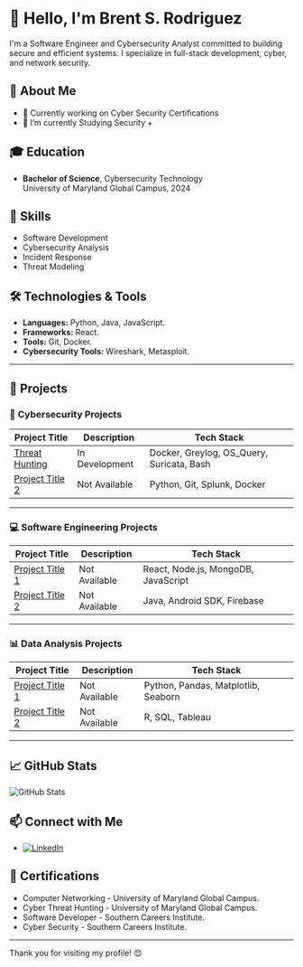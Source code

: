# 👋 Hello, I'm Brent S. Rodriguez

I'm a Software Engineer and Cybersecurity Analyst committed to building secure and efficient systems. I specialize in full-stack development, cyber, and network security.


## 💼 About Me

- 🔭 Currently working on Cyber Security Certifications
- 🌱 I’m currently Studying Security +
<!-- - 👯 I’m looking to collaborate on [Type of Projects] -->
<!-- - 📫 How to reach me: [your.email@example.com] -->
<!-- - ⚡ Fun fact: [A fun or interesting fact about you] -->

## 🎓 Education

- **Bachelor of Science**, Cybersecurity Technology  
  University of Maryland Global Campus, 2024


## 🧩 Skills

- Software Development
- Cybersecurity Analysis
- Incident Response
- Threat Modeling


## 🛠️ Technologies & Tools

- **Languages:** Python, Java, JavaScript.
- **Frameworks:** React.
- **Tools:** Git, Docker.
- **Cybersecurity Tools:** Wireshark, Metasploit.

---

## 📂 Projects

### 🚀 **Cybersecurity Projects**
| Project Title           | Description                                      | Tech Stack                                |
|-------------------------|--------------------------------------------------|-------------------------------------------|
| [Threat Hunting](https://github.com/Brent-Rodriguez/Threat_Hunting_CTF) | In Development | Docker, Greylog, OS_Query, Suricata, Bash   |
| [Project Title 2](link-to-project) | Not Available | Python, Git, Splunk, Docker               |

---

### 💻 **Software Engineering Projects**
| Project Title           | Description                                      | Tech Stack                                |
|-------------------------|--------------------------------------------------|-------------------------------------------|
| [Project Title 1](link-to-project) | Not Available | React, Node.js, MongoDB, JavaScript       |
| [Project Title 2](link-to-project) | Not Available | Java, Android SDK, Firebase               |

---

### 📊 **Data Analysis Projects**
| Project Title           | Description                                      | Tech Stack                                |
|-------------------------|--------------------------------------------------|-------------------------------------------|
| [Project Title 1](link-to-project) | Not Available | Python, Pandas, Matplotlib, Seaborn       |
| [Project Title 2](link-to-project) | Not Available | R, SQL, Tableau                          |

---

## 📈 GitHub Stats

![GitHub Stats](https://github-readme-stats.vercel.app/api?username=brent-rodriguez&show_icons=true&theme=radical)


## 📫 Connect with Me

- [![LinkedIn](https://img.shields.io/badge/-LinkedIn-0077B5?style=flat-square&logo=linkedin&logoColor=white)](https://www.linkedin.com/in/brent-rodriguez)
<!-- - [![Twitter](https://img.shields.io/badge/-Twitter-1DA1F2?style=flat-square&logo=twitter&logoColor=white)](twitter-handle) -->
<!-- - [![Personal Website](https://img.shields.io/badge/-Website-4B4B4B?style=flat-square&logo=appveyor&logoColor=white)](website) -->


## 📜 Certifications

- Computer Networking -  University of Maryland Global Campus.
- Cyber Threat Hunting -  University of Maryland Global Campus.
- Software Developer -  Southern Careers Institute.
- Cyber Security -  Southern Careers Institute.

---

Thank you for visiting my profile! 😊


<!---
Brent-Rodriguez/Brent-Rodriguez is a ✨ special ✨ repository because its `README.md` (this file) appears on your GitHub profile.
You can click the Preview link to take a look at your changes.
--->
